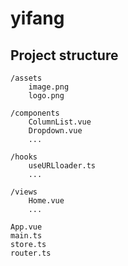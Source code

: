 # yifang

## Project structure
```
/assets
    image.png
    logo.png

/components
    ColumnList.vue
    Dropdown.vue
    ...

/hooks
    useURLloader.ts
    ...

/views
    Home.vue
    ...

App.vue
main.ts
store.ts
router.ts
```
